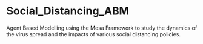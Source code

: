 # Social_Distancing_ABM
 Agent Based Modelling using the Mesa Framework to study the dynamics of the virus spread and the impacts of various social distancing policies. 
